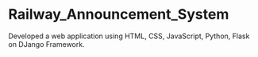 # Railway_Announcement_System
Developed a web application using  HTML, CSS, JavaScript, Python, Flask on DJango Framework.
